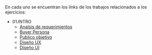 En cada uno se encuentran los links de los trabajos relacionados a los ejercicios:

- 01.INTRO
  - [Analsis de requerimientos](https://github.com/alejandromaya/FrontEnd/blob/main/Front-End/01.INTRO/ESRequerimientos.docx)
  - [Buyer Persona](https://github.com/alejandromaya/FrontEnd/blob/main/Front-End/01.INTRO/Nicol%C3%A1s%20P%C3%A9rez.pdf)
  - [Publico objetivo](https://miro.com/welcomeonboard/cDJ4RWNYNlFUUmszRkVwWTU3Q1lKT2xHb3p5N2NCd3pNNWFCc2ZVVUtGdDJkNTZWeklsc2pUYmlSMU12cmVocHwzNDU4NzY0NTE5ODQzNTMzMjE2?invite_link_id=458001589024)
  - [Diseño UX](https://www.figma.com/file/eMqvRFkfRDGPnKQZWF1tbO/Untitled?node-id=0%3A1)
  - [Diseño UI](https://miro.com/welcomeonboard/N1FONkNWOXpPUFVTMzBrSDVndXRBd08yNEtTRGpkWURWSDhrQXl5WmNiS0Vvd2JHb1hSczRENFZ4YjFHNzdUYnwzNDU4NzY0NTE5ODQzNTMzMjE2?invite_link_id=983555050514)

